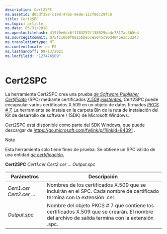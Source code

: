 ```yaml
---
description: Cert2SPC
ms.assetid: d05df388-c19d-47a5-9ede-11cf06c29fc8
title: Cert2SPC
ms.topic: article
ms.date: 05/31/2018
ms.openlocfilehash: 419f0e6dc6f1183252f138029dadc7817ac3b5ed
ms.sourcegitcommit: d75fc10b9f0825bbe5ce5045c90d4045e3c53243
ms.translationtype: MT
ms.contentlocale: es-ES
ms.lasthandoff: 09/13/2021
ms.locfileid: "127476509"
---
```

# <a name="cert2spc"></a>Cert2SPC

La herramienta Cert2SPC crea una prueba [*de Software Publisher Certificate*](../secgloss/s-gly.md) (SPC) mediante certificados [*X.509*](../secgloss/x-gly.md) [*existentes.*](../secgloss/c-gly.md) Cert2SPC puede encapsular varios certificados X.509 en un objeto de datos firmados [*PKCS \# 7.*](../secgloss/p-gly.md) La herramienta se instala en la carpeta Bin de la ruta de instalación del Kit de desarrollo de software \\ (SDK) de Microsoft Windows.

Cert2SPC está disponible como parte del SDK Windows, que puede descargar de <https://go.microsoft.com/fwlink/p/?linkid=84091> .

> [!Note]
> Esta herramienta solo tiene fines de prueba. Se obtiene un SPC válido de una entidad [*de certificación.*](../secgloss/c-gly.md)


**Cert2SPC** *Cert1.cer Cert2.cer* ... *Output.spc*

 



| Parámetros              | Descripción                                                                                                                        |
|-------------------------|------------------------------------------------------------------------------------------------------------------------------------|
| *Cert1.cer Cert2.cer* ... | Nombres de los certificados X.509 que se incluirán en el SPC. Cada nombre de certificado termina con la extensión .cer.                         |
| *Output.spc*            | Nombre del objeto PKCS \# 7 que contiene los certificados X.509 que se crearán. El nombre del archivo de salida termina con la extensión .spc. |



 

 

 
